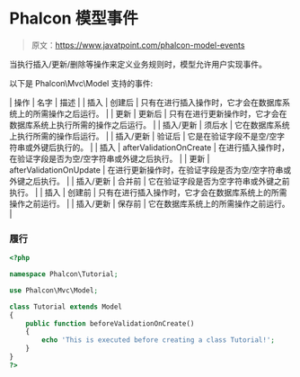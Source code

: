 # Phalcon 模型事件

> 原文：<https://www.javatpoint.com/phalcon-model-events>

当执行插入/更新/删除等操作来定义业务规则时，模型允许用户实现事件。

以下是 Phalcon\Mvc\Model 支持的事件:

| 操作 | 名字 | 描述 |
| 插入 | 创建后 | 只有在进行插入操作时，它才会在数据库系统上的所需操作之后运行。 |
| 更新 | 更新后 | 只有在进行更新操作时，它才会在数据库系统上执行所需的操作之后运行。 |
| 插入/更新 | 须后水 | 它在数据库系统上执行所需的操作后运行。 |
| 插入/更新 | 验证后 | 它是在验证字段不是空/空字符串或外键后执行的。 |
| 插入 | afterValidationOnCreate | 在进行插入操作时，在验证字段是否为空/空字符串或外键之后执行。 |
| 更新 | afterValidationOnUpdate | 在进行更新操作时，在验证字段是否为空/空字符串或外键之后执行。 |
| 插入/更新 | 合并前 | 它在验证字段是否为空字符串或外键之前执行。 |
| 插入 | 创建前 | 只有在进行插入操作时，它才会在数据库系统上的所需操作之前运行。 |
| 插入/更新 | 保存前 | 它在数据库系统上的所需操作之前运行。 |

### 履行

```php
<?php

namespace Phalcon\Tutorial;

use Phalcon\Mvc\Model;

class Tutorial extends Model
{
    public function beforeValidationOnCreate()
    {
        echo 'This is executed before creating a class Tutorial!';
    }
}
?>

```